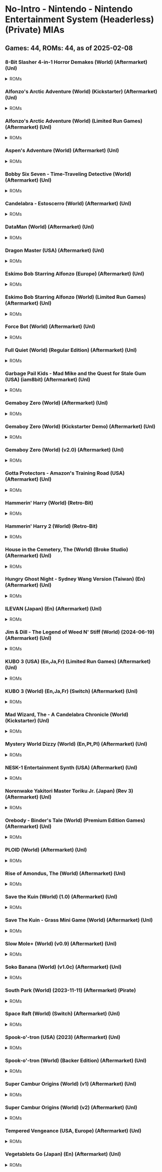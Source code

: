 # No-Intro - Nintendo - Nintendo Entertainment System (Headerless) (Private) MIAs
## Games: 44, ROMs: 44, as of 2025-02-08
### 8-Bit Slasher 4-in-1 Horror Demakes (World) (Aftermarket) (Unl)
<details>
<summary>ROMs</summary>

- 8-Bit Slasher 4-in-1 Horror Demakes (World) (Aftermarket) (Unl).unh, CRC: 905e90cb
</details>

### Alfonzo's Arctic Adventure (World) (Kickstarter) (Aftermarket) (Unl)
<details>
<summary>ROMs</summary>

- Alfonzo's Arctic Adventure (World) (Kickstarter) (Aftermarket) (Unl).unh, CRC: da586fa5
</details>

### Alfonzo's Arctic Adventure (World) (Limited Run Games) (Aftermarket) (Unl)
<details>
<summary>ROMs</summary>

- Alfonzo's Arctic Adventure (USA) (Limited Run Games) (Aftermarket) (Unl).unh, CRC: f1a57659
</details>

### Aspen's Adventure (World) (Aftermarket) (Unl)
<details>
<summary>ROMs</summary>

- Aspen's Adventure (World) (2023-05-29) (Aftermarket) (Unl).unh, CRC: e51cf992
</details>

### Bobby Six Seven - Time-Traveling Detective (World) (Aftermarket) (Unl)
<details>
<summary>ROMs</summary>

- Bobby Six Seven - Time-Traveling Detective (World) (Aftermarket) (Unl).unh, CRC: 0e22b39b
</details>

### Candelabra - Estoscerro (World) (Aftermarket) (Unl)
<details>
<summary>ROMs</summary>

- Candelabra - Estoscerro (World) (Aftermarket) (Unl).unh, CRC: f6fdbe51
</details>

### DataMan (World) (Aftermarket) (Unl)
<details>
<summary>ROMs</summary>

- DataMan (World) (Aftermarket) (Unl).unh, CRC: 6a1eab47
</details>

### Dragon Master (USA) (Aftermarket) (Unl)
<details>
<summary>ROMs</summary>

- Dragon Master (USA) (Aftermarket) (Unl).unh, CRC: c6da7be2
</details>

### Eskimo Bob Starring Alfonzo (Europe) (Aftermarket) (Unl)
<details>
<summary>ROMs</summary>

- Eskimo Bob Starring Alfonzo (Europe) (Aftermarket) (Unl).unh, CRC: 93c15643
</details>

### Eskimo Bob Starring Alfonzo (World) (Limited Run Games) (Aftermarket) (Unl)
<details>
<summary>ROMs</summary>

- Eskimo Bob Starring Alfonzo (USA) (Limited Run Games) (Aftermarket) (Unl).unh, CRC: 8af84702
</details>

### Force Bot (World) (Aftermarket) (Unl)
<details>
<summary>ROMs</summary>

- Force Bot (World) (Aftermarket) (Unl).nes, CRC: 4a6e9c4d
</details>

### Full Quiet (World) (Regular Edition) (Aftermarket) (Unl)
<details>
<summary>ROMs</summary>

- Full Quiet (World) (Regular Edition) (Aftermarket) (Unl).unh, CRC: 71509e3c
</details>

### Garbage Pail Kids - Mad Mike and the Quest for Stale Gum (USA) (iam8bit) (Aftermarket) (Unl)
<details>
<summary>ROMs</summary>

- Garbage Pail Kids - Mad Mike and the Quest for Stale Gum (USA) (iam8bit) (Aftermarket) (Unl).unh, CRC: 54b24c05
</details>

### Gemaboy Zero (World) (Aftermarket) (Unl)
<details>
<summary>ROMs</summary>

- Gemaboy Zero (World) (Aftermarket) (Unl).unh, CRC: 8a2084ee
</details>

### Gemaboy Zero (World) (Kickstarter Demo) (Aftermarket) (Unl)
<details>
<summary>ROMs</summary>

- Gemaboy Zero (World) (Kickstarter Demo) (Aftermarket) (Unl).unh, CRC: 7ee0a9c1
</details>

### Gemaboy Zero (World) (v2.0) (Aftermarket) (Unl)
<details>
<summary>ROMs</summary>

- Gemaboy Zero (World) (v2.0) (Aftermarket) (Unl).unh, CRC: 4bb78de5
</details>

### Gotta Protectors - Amazon's Training Road (USA) (Aftermarket) (Unl)
<details>
<summary>ROMs</summary>

- Gotta Protectors - Amazon's Training Road (USA) (Aftermarket) (Unl).unh, CRC: 0edd89e1
</details>

### Hammerin' Harry (World) (Retro-Bit)
<details>
<summary>ROMs</summary>

- Hammerin' Harry (World) (Retro-Bit).unh, CRC: 9e2a837c
</details>

### Hammerin' Harry 2 (World) (Retro-Bit)
<details>
<summary>ROMs</summary>

- Hammerin' Harry 2 (World) (Retro-Bit).unh, CRC: 0de8c4d4
</details>

### House in the Cemetery, The (World) (Broke Studio) (Aftermarket) (Unl)
<details>
<summary>ROMs</summary>

- House in the Cemetery, The (World) (Broke Studio) (Aftermarket) (Unl).unh, CRC: c264485a
</details>

### Hungry Ghost Night - Sydney Wang Version (Taiwan) (En) (Aftermarket) (Unl)
<details>
<summary>ROMs</summary>

- Hungry Ghost Night - Sydney Wang Version (Taiwan) (En) (Aftermarket) (Unl).nes, CRC: 720acb75
</details>

### ILEVAN (Japan) (En) (Aftermarket) (Unl)
<details>
<summary>ROMs</summary>

- ILEVAN (Japan) (En) (Aftermarket) (Unl).unh, CRC: 36d66731
</details>

### Jim & Dill - The Legend of Weed N' Stiff (World) (2024-06-19) (Aftermarket) (Unl)
<details>
<summary>ROMs</summary>

- Jim & Dill - The Legend of Weed N' Stiff (World) (2024-06-19) (Aftermarket) (Unl).unh, CRC: 3dc09060
</details>

### KUBO 3 (USA) (En,Ja,Fr) (Limited Run Games) (Aftermarket) (Unl)
<details>
<summary>ROMs</summary>

- KUBO 3 (USA) (En,Ja,Fr) (Limited Run Games) (Aftermarket) (Unl).unh, CRC: 0e577e47
</details>

### KUBO 3 (World) (En,Ja,Fr) (Switch) (Aftermarket) (Unl)
<details>
<summary>ROMs</summary>

- KUBO 3 (World) (En,Ja,Fr) (Switch) (Aftermarket) (Unl).unh, CRC: 4aba6e62
</details>

### Mad Wizard, The - A Candelabra Chronicle (World) (Kickstarter) (Unl)
<details>
<summary>ROMs</summary>

- Mad Wizard, The - A Candelabra Chronicle (World) (Kickstarter) (Aftermarket) (Unl).unh, CRC: 875dfb83
</details>

### Mystery World Dizzy (World) (En,Pt,Pl) (Aftermarket) (Unl)
<details>
<summary>ROMs</summary>

- Mystery World Dizzy (World) (En,Pt,Pl) (Kickstarter).unh, CRC: 70b59e33
</details>

### NESK-1 Entertainment Synth (USA) (Aftermarket) (Unl)
<details>
<summary>ROMs</summary>

- NESK-1 Entertainment Synth (USA) (Music Program) (Aftermarket) (Unl).unh, CRC: 45f62779
</details>

### Norenwake Yakitori Master Toriku Jr. (Japan) (Rev 3) (Aftermarket) (Unl)
<details>
<summary>ROMs</summary>

- Norenwake Yakitori Master Toriku Jr. (Japan) (Rev 3) (Aftermarket) (Unl).unh, CRC: 937b8b10
</details>

### Orebody - Binder's Tale (World) (Premium Edition Games) (Aftermarket) (Unl)
<details>
<summary>ROMs</summary>

- Orebody - Binder's Tale (World) (Aftermarket) (Unl).unh, CRC: 48c13ac7
</details>

### PLOID (World) (Aftermarket) (Unl)
<details>
<summary>ROMs</summary>

- PLOID (World) (Aftermarket) (Unl).unh, CRC: c5ec31b1
</details>

### Rise of Amondus, The (World) (Aftermarket) (Unl)
<details>
<summary>ROMs</summary>

- Rise of Amondus, The (World) (Aftermarket) (Unl).unh, CRC: d6a341d1
</details>

### Save the Kuin (World) (1.0) (Aftermarket) (Unl)
<details>
<summary>ROMs</summary>

- Save the Kuin (World) (Aftermarket) (Unl).unh, CRC: 9e1b568f
</details>

### Save The Kuin - Grass Mini Game (World) (Aftermarket) (Unl)
<details>
<summary>ROMs</summary>

- Save the Kuin - Grass Mini Game (World) (Aftermarket) (Unl).unh, CRC: cf9d746d
</details>

### Slow Mole+ (World) (v0.9) (Aftermarket) (Unl)
<details>
<summary>ROMs</summary>

- Slow Mole+ (World) (v0.9) (Beta) (Aftermarket) (Unl).unh, CRC: 3aa58a12
</details>

### Soko Banana (World) (v1.0c) (Aftermarket) (Unl)
<details>
<summary>ROMs</summary>

- Soko Banana (World) (v1.0c) (Aftermarket) (Unl).unh, CRC: 08746f09
</details>

### South Park (World) (2023-11-11) (Aftermarket) (Pirate)
<details>
<summary>ROMs</summary>

- South Park (World) (2023-11-11) (Aftermarket) (Pirate).unh, CRC: 40243c58
</details>

### Space Raft (World) (Switch) (Aftermarket) (Unl)
<details>
<summary>ROMs</summary>

- Space Raft (World) (Switch) (Aftermarket) (Unl).unh, CRC: 04c34291
</details>

### Spook-o'-tron (USA) (2023) (Aftermarket) (Unl)
<details>
<summary>ROMs</summary>

- Spook-o'-tron (World) (2023) (Aftermarket) (Unl).unh, CRC: 717a9e72
</details>

### Spook-o'-tron (World) (Backer Edition) (Aftermarket) (Unl)
<details>
<summary>ROMs</summary>

- Spook-o'-tron (World) (Backer Edition) (Aftermarket) (Unl).unh, CRC: d5d1c2b5
</details>

### Super Cambur Origins (World) (v1) (Aftermarket) (Unl)
<details>
<summary>ROMs</summary>

- Super Cambur Origins (World) (v1) (Aftermarket) (Unl).unh, CRC: d37c4c07
</details>

### Super Cambur Origins (World) (v2) (Aftermarket) (Unl)
<details>
<summary>ROMs</summary>

- Super Cambur Origins (World) (v2) (Aftermarket) (Unl).unh, CRC: b3e31251
</details>

### Tempered Vengeance (USA, Europe) (Aftermarket) (Unl)
<details>
<summary>ROMs</summary>

- Tempered Vengeance (USA, Europe) (Aftermarket) (Unl).unh, CRC: 3d1a9976
</details>

### Vegetablets Go (Japan) (En) (Aftermarket) (Unl)
<details>
<summary>ROMs</summary>

- Vegetablets Go (Japan) (En) (Aftermarket) (Unl).unh, CRC: 9eaae3a5
</details>

